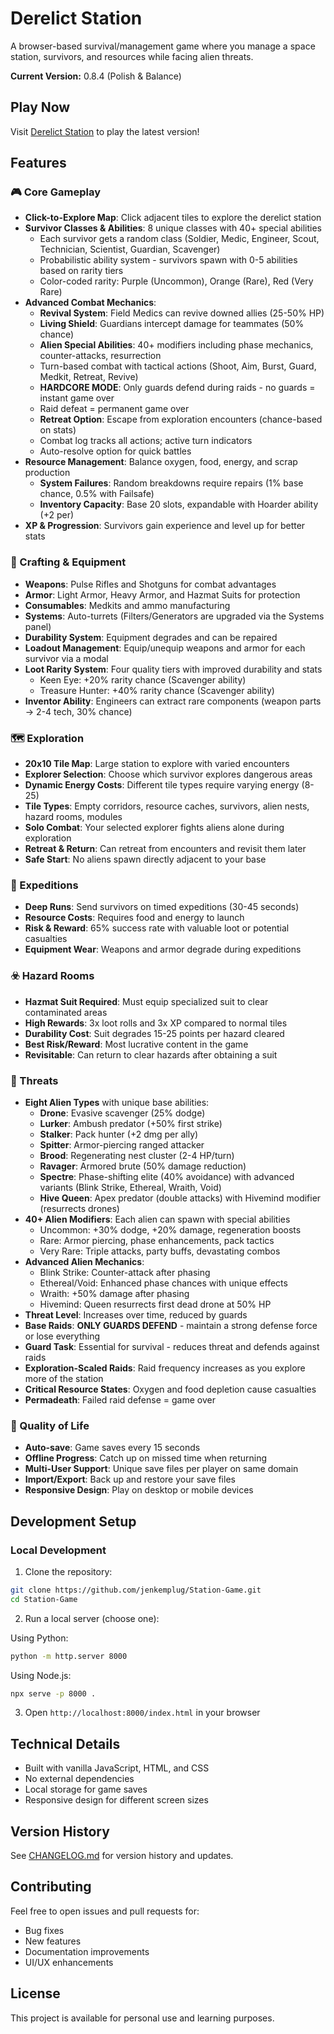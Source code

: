 ﻿# Derelict Station

A browser-based survival/management game where you manage a space station, survivors, and resources while facing alien threats.

**Current Version:** 0.8.4 (Polish & Balance)

##  Play Now

Visit [Derelict Station](https://jenkemplug.github.io/Station-Game/) to play the latest version!

##  Features

### 🎮 Core Gameplay
- **Click-to-Explore Map**: Click adjacent tiles to explore the derelict station
- **Survivor Classes & Abilities**: 8 unique classes with 40+ special abilities
  - Each survivor gets a random class (Soldier, Medic, Engineer, Scout, Technician, Scientist, Guardian, Scavenger)
  - Probabilistic ability system - survivors spawn with 0-5 abilities based on rarity tiers
  - Color-coded rarity: Purple (Uncommon), Orange (Rare), Red (Very Rare)
- **Advanced Combat Mechanics**:
  - **Revival System**: Field Medics can revive downed allies (25-50% HP)
  - **Living Shield**: Guardians intercept damage for teammates (50% chance)
  - **Alien Special Abilities**: 40+ modifiers including phase mechanics, counter-attacks, resurrection
  - Turn-based combat with tactical actions (Shoot, Aim, Burst, Guard, Medkit, Retreat, Revive)
  - **HARDCORE MODE**: Only guards defend during raids - no guards = instant game over
  - Raid defeat = permanent game over
  - **Retreat Option**: Escape from exploration encounters (chance-based on stats)
  - Combat log tracks all actions; active turn indicators
  - Auto-resolve option for quick battles
- **Resource Management**: Balance oxygen, food, energy, and scrap production
  - **System Failures**: Random breakdowns require repairs (1% base chance, 0.5% with Failsafe)
  - **Inventory Capacity**: Base 20 slots, expandable with Hoarder ability (+2 per)
- **XP & Progression**: Survivors gain experience and level up for better stats

### 🔧 Crafting & Equipment
- **Weapons**: Pulse Rifles and Shotguns for combat advantages
- **Armor**: Light Armor, Heavy Armor, and Hazmat Suits for protection
- **Consumables**: Medkits and ammo manufacturing
- **Systems**: Auto-turrets (Filters/Generators are upgraded via the Systems panel)
- **Durability System**: Equipment degrades and can be repaired
- **Loadout Management**: Equip/unequip weapons and armor for each survivor via a modal
- **Loot Rarity System**: Four quality tiers with improved durability and stats
  - Keen Eye: +20% rarity chance (Scavenger ability)
  - Treasure Hunter: +40% rarity chance (Scavenger ability)
- **Inventor Ability**: Engineers can extract rare components (weapon parts → 2-4 tech, 30% chance)

### 🗺️ Exploration
- **20x10 Tile Map**: Large station to explore with varied encounters
- **Explorer Selection**: Choose which survivor explores dangerous areas
- **Dynamic Energy Costs**: Different tile types require varying energy (8-25)
- **Tile Types**: Empty corridors, resource caches, survivors, alien nests, hazard rooms, modules
- **Solo Combat**: Your selected explorer fights aliens alone during exploration
- **Retreat & Return**: Can retreat from encounters and revisit them later
- **Safe Start**: No aliens spawn directly adjacent to your base

### 🚀 Expeditions
- **Deep Runs**: Send survivors on timed expeditions (30-45 seconds)
- **Resource Costs**: Requires food and energy to launch
- **Risk & Reward**: 65% success rate with valuable loot or potential casualties
- **Equipment Wear**: Weapons and armor degrade during expeditions

### ☣️ Hazard Rooms
- **Hazmat Suit Required**: Must equip specialized suit to clear contaminated areas
- **High Rewards**: 3x loot rolls and 3x XP compared to normal tiles
- **Durability Cost**: Suit degrades 15-25 points per hazard cleared
- **Best Risk/Reward**: Most lucrative content in the game
- **Revisitable**: Can return to clear hazards after obtaining a suit

### 👾 Threats
- **Eight Alien Types** with unique base abilities:
  - **Drone**: Evasive scavenger (25% dodge)
  - **Lurker**: Ambush predator (+50% first strike)
  - **Stalker**: Pack hunter (+2 dmg per ally)
  - **Spitter**: Armor-piercing ranged attacker
  - **Brood**: Regenerating nest cluster (2-4 HP/turn)
  - **Ravager**: Armored brute (50% damage reduction)
  - **Spectre**: Phase-shifting elite (40% avoidance) with advanced variants (Blink Strike, Ethereal, Wraith, Void)
  - **Hive Queen**: Apex predator (double attacks) with Hivemind modifier (resurrects drones)
- **40+ Alien Modifiers**: Each alien can spawn with special abilities
  - Uncommon: +30% dodge, +20% damage, regeneration boosts
  - Rare: Armor piercing, phase enhancements, pack tactics
  - Very Rare: Triple attacks, party buffs, devastating combos
- **Advanced Alien Mechanics**:
  - Blink Strike: Counter-attack after phasing
  - Ethereal/Void: Enhanced phase chances with unique effects
  - Wraith: +50% damage after phasing
  - Hivemind: Queen resurrects first dead drone at 50% HP
- **Threat Level**: Increases over time, reduced by guards
- **Base Raids**: **ONLY GUARDS DEFEND** - maintain a strong defense force or lose everything
- **Guard Task**: Essential for survival - reduces threat and defends against raids
- **Exploration-Scaled Raids**: Raid frequency increases as you explore more of the station
- **Critical Resource States**: Oxygen and food depletion cause casualties
- **Permadeath**: Failed raid defense = game over

### 💾 Quality of Life
- **Auto-save**: Game saves every 15 seconds
- **Offline Progress**: Catch up on missed time when returning
- **Multi-User Support**: Unique save files per player on same domain
- **Import/Export**: Back up and restore your save files
- **Responsive Design**: Play on desktop or mobile devices

##  Development Setup

### Local Development

1. Clone the repository:
```bash
git clone https://github.com/jenkemplug/Station-Game.git
cd Station-Game
```

2. Run a local server (choose one):

Using Python:
```bash
python -m http.server 8000
```

Using Node.js:
```bash
npx serve -p 8000 .
```

3. Open `http://localhost:8000/index.html` in your browser

##  Technical Details

- Built with vanilla JavaScript, HTML, and CSS
- No external dependencies
- Local storage for game saves
- Responsive design for different screen sizes

##  Version History

See [CHANGELOG.md](CHANGELOG.md) for version history and updates.

##  Contributing

Feel free to open issues and pull requests for:
- Bug fixes
- New features
- Documentation improvements
- UI/UX enhancements

##  License

This project is available for personal use and learning purposes.